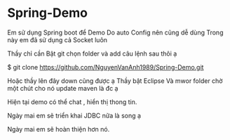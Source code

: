 # Spring-Demo
Em sử dụng Spring boot để Demo Do auto Config nên cũng dễ dùng
Trong này em đã sử dụng cả Socket luôn

Thầy chỉ cần Bật git chọn folder và add câu lệnh sau thôi ạ 

$ git clone https://github.com/NguyenVanAnh1989/Spring-Demo.git

Hoặc thầy lên đây down cũng được ạ
Thầy bật Eclipse Và mwor folder chờ một chút cho nó update maven là đc ạ

Hiện tại demo có thể chat , hiển thị thong tin.

Ngày mai em sẽ triển khai JDBC nữa là song ạ


Ngày mai em sẽ hoàn thiện hơn nó.


